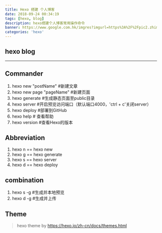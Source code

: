 ```yaml
---
title: Hexo 搭建 个人博客
date: 2018-09-24 00:34:19
tags: [hexo, blog]
description: hexo搭建个人博客常用操作命令
banner: https://www.google.com.hk/imgres?imgurl=https%3A%2F%2Fpic2.zhimg.com%2F80%2Fv2-6890485c84748900d9dae824b7f7cbb1_hd.jpg&imgrefurl=https%3A%2F%2Fzhuanlan.zhihu.com%2Fp%2F26625249&docid=MN6_yyWGNKafNM&tbnid=3gpL_G3RUvGr1M%3A&vet=10ahUKEwj4xJ7z-IrfAhWL62EKHYmjDtQQMwg8KAAwAA..i&w=720&h=240&safe=strict&bih=789&biw=1440&q=hexo&ved=0ahUKEwj4xJ7z-IrfAhWL62EKHYmjDtQQMwg8KAAwAA&iact=mrc&uact=8
categories: 'hexo'
---
```


## hexo blog

-----

## Commander
1. hexo new "postName" #新建文章
2. hexo new page "pageName" #新建页面
3. hexo generate #生成静态页面至public目录
4. hexo server #开启预览访问端口（默认端口4000，'ctrl + c'关闭server）
5. hexo deploy #部署到GitHub
6. hexo help # 查看帮助
7. hexo version #查看Hexo的版本

## Abbreviation

1. hexo n == hexo new
2. hexo g == hexo generate
3. hexo s == hexo server
4. hexo d == hexo deploy

## combination

1. hexo s -g #生成并本地预览
2. hexo d -g #生成并上传


## Theme

> hexo theme by https://hexo.io/zh-cn/docs/themes.html